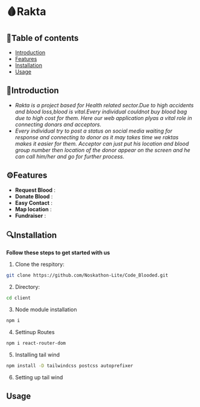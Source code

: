 # 🩸Rakta

## 📝Table of contents
- [Introduction](#introduction)
- [Features](#features)
- [Installation](#installation)
- [Usage](#usage)

## 📖Introduction
- *Rakta is a project based for Health related sector.Due to high accidents and blood loss,blood is vital.Every individual couldnot buy blood bag due to high cost for them.
   Here our web application plyas a vital role in connecting donars and acceptors.*
- *Every individual try to post a status on social media waiting for response and connecting to donor as it may takes time we raktas makes it easier for them.
  Acceptor can just put his location and blood group number then location of the donor appear on the screen and he can call him/her and go for further process.*
  
## ⚙Features
- **Request Blood** : 
- **Donate Blood** :
- **Easy Contact** :
- **Map location** :
- **Fundraiser** :

## 🔍Installation
**Follow these steps to get started with us**

1. Clone the respitory:

```bash
git clone https://github.com/Noskathon-Lite/Code_Blooded.git
```

2. Directory:

```bash
cd client
```

3. Node module installation

```bash
npm i
```

4. Settinup Routes

```bash
npm i react-router-dom
```

5. Installing tail wind

```bash
npm install -D tailwindcss postcss autoprefixer
```
6. Setting up tail wind
## Usage
